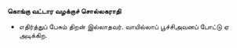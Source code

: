 **கொங்கு வட்டார வழக்குச் சொல்லகராதி**
- எதிர்த்துப் பேசும் திறன் இல்லாதவர். வாயில்லாப் பூச்சிஅவனப் போட்டு ஏ அடிக்கிற.

